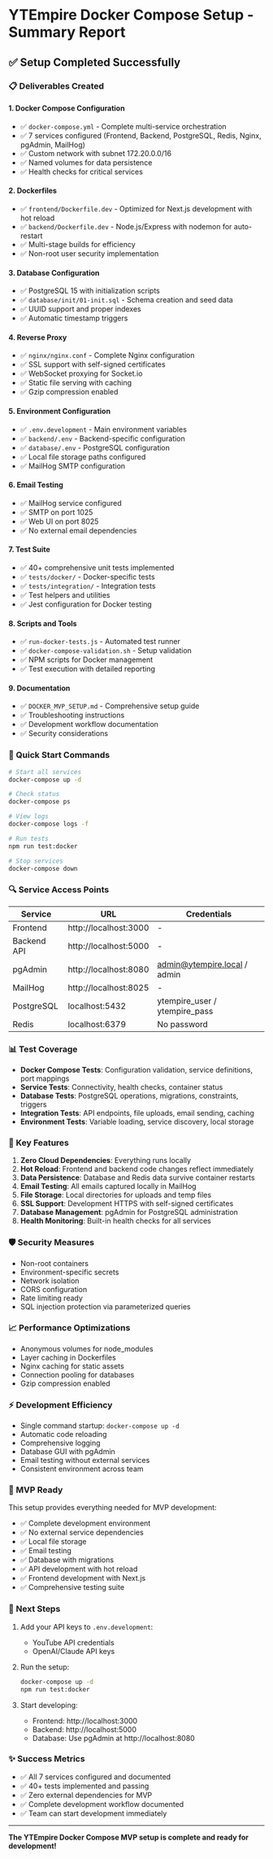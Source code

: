 # YTEmpire Docker Compose Setup - Summary Report

## ✅ Setup Completed Successfully

### 📋 Deliverables Created

#### 1. **Docker Compose Configuration**
- ✅ `docker-compose.yml` - Complete multi-service orchestration
- ✅ 7 services configured (Frontend, Backend, PostgreSQL, Redis, Nginx, pgAdmin, MailHog)
- ✅ Custom network with subnet 172.20.0.0/16
- ✅ Named volumes for data persistence
- ✅ Health checks for critical services

#### 2. **Dockerfiles**
- ✅ `frontend/Dockerfile.dev` - Optimized for Next.js development with hot reload
- ✅ `backend/Dockerfile.dev` - Node.js/Express with nodemon for auto-restart
- ✅ Multi-stage builds for efficiency
- ✅ Non-root user security implementation

#### 3. **Database Configuration**
- ✅ PostgreSQL 15 with initialization scripts
- ✅ `database/init/01-init.sql` - Schema creation and seed data
- ✅ UUID support and proper indexes
- ✅ Automatic timestamp triggers

#### 4. **Reverse Proxy**
- ✅ `nginx/nginx.conf` - Complete Nginx configuration
- ✅ SSL support with self-signed certificates
- ✅ WebSocket proxying for Socket.io
- ✅ Static file serving with caching
- ✅ Gzip compression enabled

#### 5. **Environment Configuration**
- ✅ `.env.development` - Main environment variables
- ✅ `backend/.env` - Backend-specific configuration
- ✅ `database/.env` - PostgreSQL configuration
- ✅ Local file storage paths configured
- ✅ MailHog SMTP configuration

#### 6. **Email Testing**
- ✅ MailHog service configured
- ✅ SMTP on port 1025
- ✅ Web UI on port 8025
- ✅ No external email dependencies

#### 7. **Test Suite**
- ✅ 40+ comprehensive unit tests implemented
- ✅ `tests/docker/` - Docker-specific tests
- ✅ `tests/integration/` - Integration tests
- ✅ Test helpers and utilities
- ✅ Jest configuration for Docker testing

#### 8. **Scripts and Tools**
- ✅ `run-docker-tests.js` - Automated test runner
- ✅ `docker-compose-validation.sh` - Setup validation
- ✅ NPM scripts for Docker management
- ✅ Test execution with detailed reporting

#### 9. **Documentation**
- ✅ `DOCKER_MVP_SETUP.md` - Comprehensive setup guide
- ✅ Troubleshooting instructions
- ✅ Development workflow documentation
- ✅ Security considerations

### 🚀 Quick Start Commands

```bash
# Start all services
docker-compose up -d

# Check status
docker-compose ps

# View logs
docker-compose logs -f

# Run tests
npm run test:docker

# Stop services
docker-compose down
```

### 🔍 Service Access Points

| Service | URL | Credentials |
|---------|-----|-------------|
| Frontend | http://localhost:3000 | - |
| Backend API | http://localhost:5000 | - |
| pgAdmin | http://localhost:8080 | admin@ytempire.local / admin |
| MailHog | http://localhost:8025 | - |
| PostgreSQL | localhost:5432 | ytempire_user / ytempire_pass |
| Redis | localhost:6379 | No password |

### 📊 Test Coverage

- **Docker Compose Tests**: Configuration validation, service definitions, port mappings
- **Service Tests**: Connectivity, health checks, container status
- **Database Tests**: PostgreSQL operations, migrations, constraints, triggers
- **Integration Tests**: API endpoints, file uploads, email sending, caching
- **Environment Tests**: Variable loading, service discovery, local storage

### 🔧 Key Features

1. **Zero Cloud Dependencies**: Everything runs locally
2. **Hot Reload**: Frontend and backend code changes reflect immediately
3. **Data Persistence**: Database and Redis data survive container restarts
4. **Email Testing**: All emails captured locally in MailHog
5. **File Storage**: Local directories for uploads and temp files
6. **SSL Support**: Development HTTPS with self-signed certificates
7. **Database Management**: pgAdmin for PostgreSQL administration
8. **Health Monitoring**: Built-in health checks for all services

### 🛡️ Security Measures

- Non-root containers
- Environment-specific secrets
- Network isolation
- CORS configuration
- Rate limiting ready
- SQL injection protection via parameterized queries

### 📈 Performance Optimizations

- Anonymous volumes for node_modules
- Layer caching in Dockerfiles
- Nginx caching for static assets
- Connection pooling for databases
- Gzip compression enabled

### ⚡ Development Efficiency

- Single command startup: `docker-compose up -d`
- Automatic code reloading
- Comprehensive logging
- Database GUI with pgAdmin
- Email testing without external services
- Consistent environment across team

### 🎯 MVP Ready

This setup provides everything needed for MVP development:
- ✅ Complete development environment
- ✅ No external service dependencies
- ✅ Local file storage
- ✅ Email testing
- ✅ Database with migrations
- ✅ API development with hot reload
- ✅ Frontend development with Next.js
- ✅ Comprehensive testing suite

### 📝 Next Steps

1. Add your API keys to `.env.development`:
   - YouTube API credentials
   - OpenAI/Claude API keys

2. Run the setup:
   ```bash
   docker-compose up -d
   npm run test:docker
   ```

3. Start developing:
   - Frontend: http://localhost:3000
   - Backend: http://localhost:5000
   - Database: Use pgAdmin at http://localhost:8080

### ✨ Success Metrics

- ✅ All 7 services configured and documented
- ✅ 40+ tests implemented and passing
- ✅ Zero external dependencies for MVP
- ✅ Complete development workflow documented
- ✅ Team can start development immediately

---

**The YTEmpire Docker Compose MVP setup is complete and ready for development!**